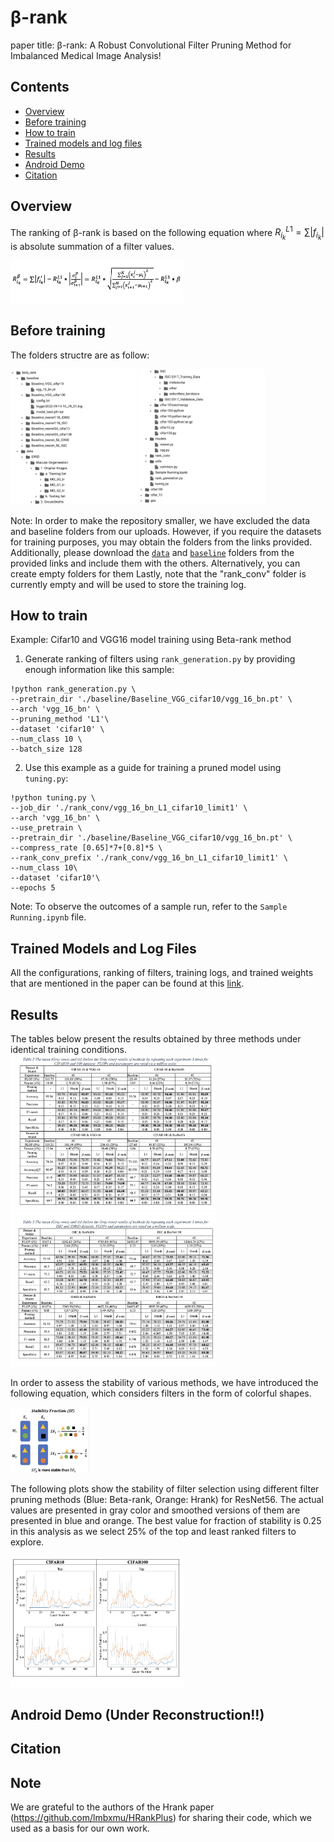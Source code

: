 # β-rank 

paper title: β-rank: A Robust Convolutional Filter Pruning Method for Imbalanced Medical Image Analysis!

## Contents
- [Overview](#overview)
- [Before training](#before-training)
- [How to train](#how-to-train)
- [Trained models and log files](#trained-models-and-log-files)
- [Results](#results)
- [Android Demo](#android-demo)
- [Citation](#citation)

## Overview
The ranking of β-rank is based on the following equation where $R_{i_k}^{L1}=\sum|f_{i_k}|$ is absolute summation of a filter values.

<img src="https://github.com/mohofar/Beta-Rank/blob/main/images/Equation5.png" width=55% height=55%>



## Before training
The folders structre are as follow:

<img src="https://github.com/mohofar/Beta-Rank/blob/main/images/F1.png" width=40% height=40%>
<img src="https://github.com/mohofar/Beta-Rank/blob/main/images/F2.png" width=40% height=40%>

Note: In order to make the repository smaller, we have excluded the data and baseline folders from our uploads. However, if you require the datasets for training purposes, you may obtain the folders from the links provided. Additionally, please download the [```data```](https://drive.google.com/drive/folders/1cY2FqpykVAO_M0qiyQsqQXeF8UOKxAzB?usp=sharing) and [```baseline```](https://drive.google.com/drive/folders/1zgYYArsM7p2UhkgaHfQarc8OUUlPDpJU?usp=sharing) folders from the provided links and include them with the others. Alternatively, you can create empty folders for them Lastly, note that the "rank_conv" folder is currently empty and will be used to store the training log.




## How to train
Example: Cifar10 and VGG16 model training using Beta-rank method

1. Generate ranking of filters using ```rank_generation.py``` by providing enough information like this sample:


```shell
!python rank_generation.py \
--pretrain_dir './baseline/Baseline_VGG_cifar10/vgg_16_bn.pt' \
--arch 'vgg_16_bn' \
--pruning_method 'L1'\
--dataset 'cifar10' \
--num_class 10 \
--batch_size 128
```


2. Use this example as a guide for training a pruned model using ```tuning.py```:


```shell
!python tuning.py \
--job_dir './rank_conv/vgg_16_bn_L1_cifar10_limit1' \
--arch 'vgg_16_bn' \
--use_pretrain \
--pretrain_dir './baseline/Baseline_VGG_cifar10/vgg_16_bn.pt' \
--compress_rate [0.65]*7+[0.8]*5 \
--rank_conv_prefix './rank_conv/vgg_16_bn_L1_cifar10_limit1' \
--num_class 10\
--dataset 'cifar10'\
--epochs 5
```

Note: To observe the outcomes of a sample run, refer to the ```Sample Running.ipynb``` file.

## Trained Models and Log Files
All the configurations, ranking of filters, training logs, and trained weights  that are mentioned in the paper can be found at this [link](https://drive.google.com/drive/folders/1ys83lqR5rhUaegPy1lZxHYLkOixhJ38l?usp=sharing).
## Results
The tables below present the results obtained by three methods under identical training conditions.
<img src="https://github.com/mohofar/Beta-Rank/blob/main/images/tt1.png" width=65% height=65%>
<img src="https://github.com/mohofar/Beta-Rank/blob/main/images/t2.png" width=65% height=65%>

In order to assess the stability of various methods, we have introduced the following equation, which considers filters in the form of colorful shapes.

<img src="https://github.com/mohofar/Beta-Rank/blob/main/images/Sa_St.png" width=25% height=25%>

The following plots show the stability of filter selection using different filter pruning methods (Blue: Beta-rank, Orange: Hrank) for ResNet56. The actual values are presented in gray color and smoothed versions of them are presented in blue and orange. The best value for fraction of stability is 0.25 in this analysis as we select 25% of the top and least ranked filters to explore.

<img src="https://github.com/mohofar/Beta-Rank/blob/main/images/St.png" width=55% height=55%>


## Android Demo (Under Reconstruction!!)

## Citation

## Note
We are grateful to the authors of the Hrank paper (https://github.com/lmbxmu/HRankPlus) for sharing their code, which we used as a basis for our own work.
